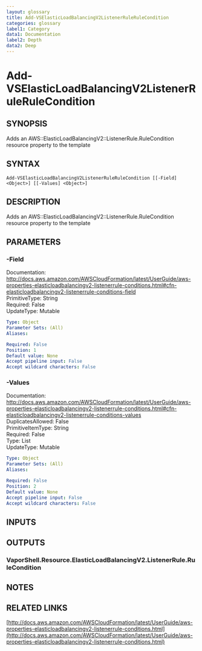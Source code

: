 ```yaml
---
layout: glossary
title: Add-VSElasticLoadBalancingV2ListenerRuleRuleCondition
categories: glossary
label1: Category
data1: Documentation
label2: Depth
data2: Deep
---
```


# Add-VSElasticLoadBalancingV2ListenerRuleRuleCondition

## SYNOPSIS
Adds an AWS::ElasticLoadBalancingV2::ListenerRule.RuleCondition resource property to the template

## SYNTAX

```
Add-VSElasticLoadBalancingV2ListenerRuleRuleCondition [[-Field] <Object>] [[-Values] <Object>]
```

## DESCRIPTION
Adds an AWS::ElasticLoadBalancingV2::ListenerRule.RuleCondition resource property to the template

## PARAMETERS

### -Field
Documentation: http://docs.aws.amazon.com/AWSCloudFormation/latest/UserGuide/aws-properties-elasticloadbalancingv2-listenerrule-conditions.html#cfn-elasticloadbalancingv2-listenerrule-conditions-field    
PrimitiveType: String    
Required: False    
UpdateType: Mutable

```yaml
Type: Object
Parameter Sets: (All)
Aliases: 

Required: False
Position: 1
Default value: None
Accept pipeline input: False
Accept wildcard characters: False
```

### -Values
Documentation: http://docs.aws.amazon.com/AWSCloudFormation/latest/UserGuide/aws-properties-elasticloadbalancingv2-listenerrule-conditions.html#cfn-elasticloadbalancingv2-listenerrule-conditions-values    
DuplicatesAllowed: False    
PrimitiveItemType: String    
Required: False    
Type: List    
UpdateType: Mutable

```yaml
Type: Object
Parameter Sets: (All)
Aliases: 

Required: False
Position: 2
Default value: None
Accept pipeline input: False
Accept wildcard characters: False
```

## INPUTS

## OUTPUTS

### VaporShell.Resource.ElasticLoadBalancingV2.ListenerRule.RuleCondition

## NOTES

## RELATED LINKS

[http://docs.aws.amazon.com/AWSCloudFormation/latest/UserGuide/aws-properties-elasticloadbalancingv2-listenerrule-conditions.html](http://docs.aws.amazon.com/AWSCloudFormation/latest/UserGuide/aws-properties-elasticloadbalancingv2-listenerrule-conditions.html)

